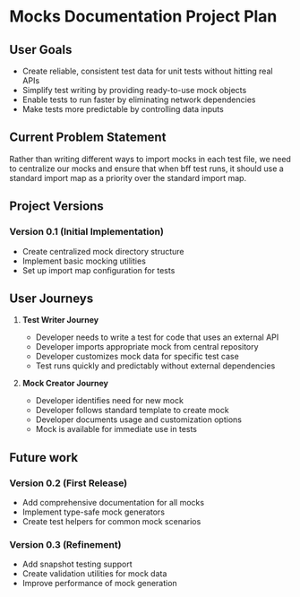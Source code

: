 # Mocks Documentation Project Plan

## User Goals

- Create reliable, consistent test data for unit tests without hitting real APIs
- Simplify test writing by providing ready-to-use mock objects
- Enable tests to run faster by eliminating network dependencies
- Make tests more predictable by controlling data inputs

## Current Problem Statement

Rather than writing different ways to import mocks in each test file, we need to
centralize our mocks and ensure that when bff test runs, it should use a
standard import map as a priority over the standard import map.

## Project Versions

### Version 0.1 (Initial Implementation)

- Create centralized mock directory structure
- Implement basic mocking utilities
- Set up import map configuration for tests

## User Journeys

1. **Test Writer Journey**
   - Developer needs to write a test for code that uses an external API
   - Developer imports appropriate mock from central repository
   - Developer customizes mock data for specific test case
   - Test runs quickly and predictably without external dependencies

2. **Mock Creator Journey**
   - Developer identifies need for new mock
   - Developer follows standard template to create mock
   - Developer documents usage and customization options
   - Mock is available for immediate use in tests

## Future work

### Version 0.2 (First Release)

- Add comprehensive documentation for all mocks
- Implement type-safe mock generators
- Create test helpers for common mock scenarios

### Version 0.3 (Refinement)

- Add snapshot testing support
- Create validation utilities for mock data
- Improve performance of mock generation
